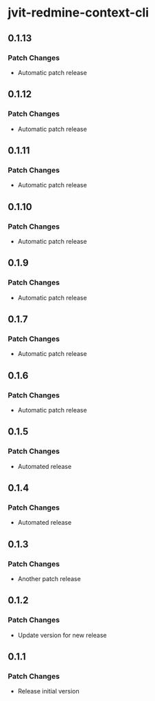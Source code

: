 # jvit-redmine-context-cli

## 0.1.13

### Patch Changes

- Automatic patch release

## 0.1.12

### Patch Changes

- Automatic patch release

## 0.1.11

### Patch Changes

- Automatic patch release

## 0.1.10

### Patch Changes

- Automatic patch release

## 0.1.9

### Patch Changes

- Automatic patch release

## 0.1.7

### Patch Changes

- Automatic patch release

## 0.1.6

### Patch Changes

- Automatic patch release

## 0.1.5

### Patch Changes

- Automated release

## 0.1.4

### Patch Changes

- Automated release

## 0.1.3

### Patch Changes

- Another patch release

## 0.1.2

### Patch Changes

- Update version for new release

## 0.1.1

### Patch Changes

- Release initial version
